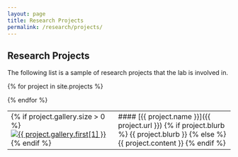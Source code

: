 ```yaml
---
layout: page
title: Research Projects
permalink: /research/projects/
---
```

## Research Projects

<p class="usa-font-lead">The following list is a sample of research projects that the lab is involved in.</p>

<table class="projects">

{% for project in site.projects %}
<tr>
<td>
{% if project.gallery.size > 0 %}
<a href="{{project.url}}"><img class="thumb"
            src="/assets/img/publications/thumbnail/{{ project.gallery.first[0] }}"
            alt="{{ project.gallery.first[1] }}"></a>
{% endif %}
</td>
<td markdown="1">
#### [{{ project.name }}]({{ project.url }})
{% if project.blurb %}
  {{ project.blurb }}
{% else %}
  {{ project.content }}
{% endif %}
</td>
</tr>
{% endfor %}

</table>
